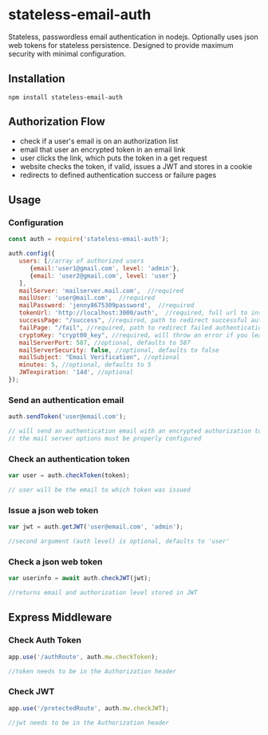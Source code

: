 # stateless-email-auth

Stateless, passwordless email authentication in nodejs. Optionally uses json web tokens for stateless persistence. 
Designed to provide maximum security with minimal configuration.

## Installation

```shell
npm install stateless-email-auth
```

## Authorization Flow

- check if a user's email is on an authorization list
- email that user an encrypted token in an email link
- user clicks the link, which puts the token in a get request
- website checks the token, if valid, issues a JWT and stores in a cookie
- redirects to defined authentication success or failure pages

## Usage

### Configuration

```javascript
const auth = require('stateless-email-auth');

auth.config({
   users: [//array of authorized users
      {email:'user1@gmail.com', level: 'admin'}, 
      {email: 'user2@gmail.com', level: 'user'}
   ],
   mailServer: 'mailserver.mail.com',  //required
   mailUser: 'user@mail.com',  //required
   mailPassword: 'jenny8675309password',  //required
   tokenUrl: 'http://localhost:3000/auth',  //required, full url to insert into email with generated token
   successPage: "/success", //required, path to redirect successful authentication
   failPage: "/fail", //required, path to redirect failed authentication
   cryptoKey: "crypt00_key", //required, will throw an error if you leave default key,
   mailServerPort: 587, //optional, defaults to 587
   mailServerSecurity: false, //optional, defaults to false
   mailSubject: "Email Verification", //optional
   minutes: 5, //optional, defaults to 5
   JWTexpiration: '14d', //optional
});
```

### Send an authentication email

```javascript
auth.sendToken('user@email.com');

// will send an authentication email with an encrypted authorization token link
// the mail server options must be properly configured
```

### Check an authentication token

```javascript
var user = auth.checkToken(token);

// user will be the email to which token was issued
```

### Issue a json web token

```javascript
var jwt = auth.getJWT('user@email.com', 'admin');

//second argument (auth level) is optional, defaults to 'user'
```

### Check a json web token

```javascript
var userinfo = await auth.checkJWT(jwt);

//returns email and authorization level stored in JWT
```

## Express Middleware

### Check Auth Token

```javascript
app.use('/authRoute', auth.mw.checkToken);

//token needs to be in the Authorization header
```

### Check JWT

```javascript
app.use('/protectedRoute', auth.mw.checkJWT);

//jwt needs to be in the Authorization header
```

